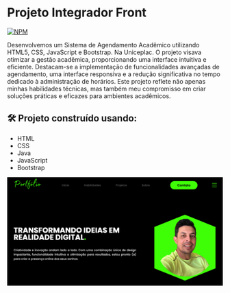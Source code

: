 # Projeto Integrador Front
[![NPM](https://img.shields.io/npm/l/react)](https://github.com/henriquearaujooficial/Portfolio/blob/master/LICENSE)

Desenvolvemos um Sistema de Agendamento Acadêmico utilizando HTML5, CSS, JavaScript e Bootstrap. Na Uniceplac. O projeto visava otimizar a gestão acadêmica, proporcionando uma interface intuitiva e eficiente. Destacam-se a implementação de funcionalidades avançadas de agendamento, uma interface responsiva e a redução significativa no tempo dedicado à administração de horários. Este projeto reflete não apenas minhas habilidades técnicas, mas também meu compromisso em criar soluções práticas e eficazes para ambientes acadêmicos.

## 🛠️ Projeto construído usando:
- HTML
- CSS
- Java
- JavaScript
- Bootstrap

![Portfólio](https://github.com/henriquearaujooficial/Portfolio/blob/master/.github/portfolio.png)
